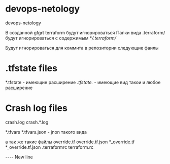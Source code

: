 # devops-netology
devops-netology


В созданной gfgrt terraform  будут игнорироваться
Папки  вида  .terraform/ будут игнорироваться с содержимым
**/.terraform/*

Будут игнорироваться для коммита в репозитории следующие фаилы 
# .tfstate files
*.tfstate   - имеющие расширение
*.tfstate.*   - имеющие вид такои и любое расширение
# Crash log files
crash.log
crash.*.log

*.tfvars
*.tfvars.json    - jnon такого вида

а так же такие файлы 
override.tf
override.tf.json
*_override.tf
*_override.tf.json
.terraformrc 
terraform.rc

---- New line